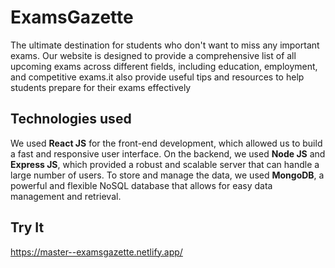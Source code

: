 
# ExamsGazette

The ultimate destination for students who don't want to miss any important exams. Our website is designed to provide a comprehensive list of all upcoming exams across different fields, including education, employment, and competitive exams.it also provide useful tips and resources to help students prepare for their exams effectively


## Technologies used
We used **React JS** for the front-end development, which allowed us to build a fast and responsive user interface. On the backend, we used **Node JS** and **Express JS**, which provided a robust and scalable server that can handle a large number of users. To store and manage the data, we used **MongoDB**, a powerful and flexible NoSQL database that allows for easy data management and retrieval.

## Try It
https://master--examsgazette.netlify.app/
